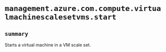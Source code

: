 # `management.azure.com.compute.virtualmachinescalesetvms.start`

## `summary`
Starts a virtual machine in a VM scale set.


